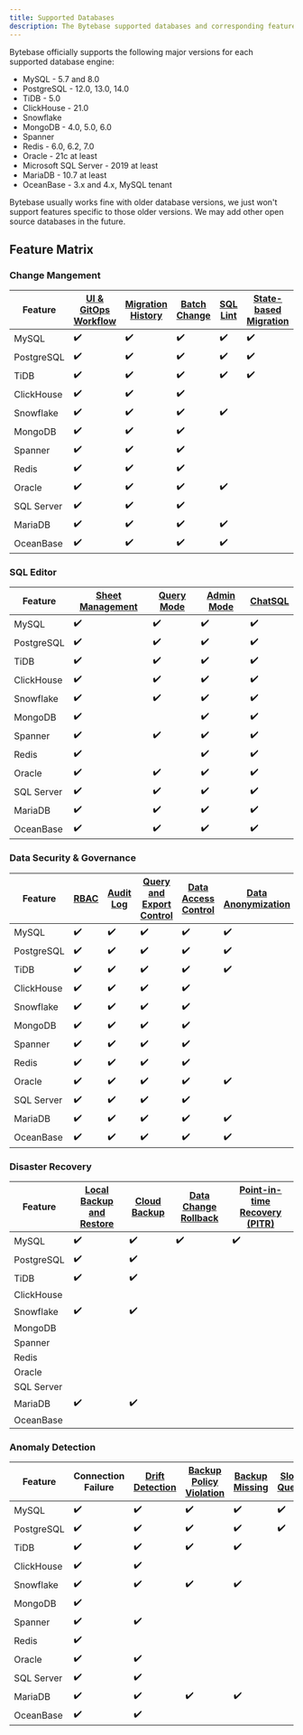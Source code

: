 ```yaml
---
title: Supported Databases
description: The Bytebase supported databases and corresponding feature matrix
---
```


Bytebase officially supports the following major versions for each supported database engine:

- MySQL - 5.7 and 8.0
- PostgreSQL - 12.0, 13.0, 14.0
- TiDB - 5.0
- ClickHouse - 21.0
- Snowflake
- MongoDB - 4.0, 5.0, 6.0
- Spanner
- Redis - 6.0, 6.2, 7.0
- Oracle - 21c at least
- Microsoft SQL Server - 2019 at least
- MariaDB - 10.7 at least
- OceanBase - 3.x and 4.x, MySQL tenant

Bytebase usually works fine with older database versions, we just won't support features specific to those older versions. We may add other open source databases in the future.

## Feature Matrix

### Change Mangement

| Feature    | [UI & GitOps Workflow](/docs/concepts/database-change-workflow) | [Migration History](/docs/change-database/migration-history) | [Batch Change](/docs/change-database/batch-change) | [SQL Lint](/docs/sql-review/review-policy/overview) | [State-based Migration](/docs/change-database/state-based-migration) | [Schema Editor](/docs/change-database/schema-editor) | [Online Schema Change](/docs/change-database/online-schema-migration-for-mysql) |
| ---------- | --------------------------------------------------------------- | ------------------------------------------------------------ | -------------------------------------------------- | --------------------------------------------------- | -------------------------------------------------------------------- | ---------------------------------------------------- | ------------------------------------------------------------------------------- |
| MySQL      | ✔️                                                              | ✔️                                                           | ✔️                                                 | ✔️                                                  | ✔️                                                                   | ✔️                                                   | ✔️                                                                              |
| PostgreSQL | ✔️                                                              | ✔️                                                           | ✔️                                                 | ✔️                                                  | ✔️                                                                   | ✔️                                                   |                                                                                 |
| TiDB       | ✔️                                                              | ✔️                                                           | ✔️                                                 | ✔️                                                  | ✔️                                                                   | ✔️                                                   |
| ClickHouse | ✔️                                                              | ✔️                                                           | ✔️                                                 |                                                     |                                                                      |                                                      |                                                                                 |
| Snowflake  | ✔️                                                              | ✔️                                                           | ✔️                                                 | ✔️                                                  |                                                                      |                                                      |                                                                                 |
| MongoDB    | ✔️                                                              | ✔️                                                           | ✔️                                                 |                                                     |                                                                      |                                                      |                                                                                 |
| Spanner    | ✔️                                                              | ✔️                                                           | ✔️                                                 |                                                     |                                                                      |                                                      |                                                                                 |
| Redis      | ✔️                                                              | ✔️                                                           | ✔️                                                 |                                                     |                                                                      |                                                      |                                                                                 |
| Oracle     | ✔️                                                              | ✔️                                                           | ✔️                                                 | ✔️                                                  |                                                                      |                                                      |                                                                                 |
| SQL Server | ✔️                                                              | ✔️                                                           | ✔️                                                 |                                                     |                                                                      |                                                      |                                                                                 |
| MariaDB    | ✔️                                                              | ✔️                                                           | ✔️                                                 | ✔️                                                  |                                                                      |                                                      |                                                                                 |
| OceanBase  | ✔️                                                              | ✔️                                                           | ✔️                                                 | ✔️                                                  |                                                                      |                                                      |                                                                                 |

### SQL Editor

| Feature    | [Sheet Management](/docs/sql-editor/manage-sql-scripts) | [Query Mode](/docs/sql-editor/run-queries) | [Admin Mode](/docs/sql-editor/admin-mode) | [ChatSQL](/docs/sql-editor/chatsql) |
| ---------- | ------------------------------------------------------- | ------------------------------------------ | ----------------------------------------- | ----------------------------------- |
| MySQL      | ✔️                                                      | ✔️                                         | ✔️                                        | ✔️                                  |
| PostgreSQL | ✔️                                                      | ✔️                                         | ✔️                                        | ✔️                                  |
| TiDB       | ✔️                                                      | ✔️                                         | ✔️                                        | ✔️                                  |
| ClickHouse | ✔️                                                      | ✔️                                         | ✔️                                        | ✔️                                  |
| Snowflake  | ✔️                                                      | ✔️                                         | ✔️                                        | ✔️                                  |
| MongoDB    | ✔️                                                      |                                            | ✔️                                        | ✔️                                  |
| Spanner    | ✔️                                                      | ✔️                                         | ✔️                                        | ✔️                                  |
| Redis      | ✔️                                                      |                                            | ✔️                                        | ✔️                                  |
| Oracle     | ✔️                                                      | ✔️                                         | ✔️                                        | ✔️                                  |
| SQL Server | ✔️                                                      | ✔️                                         | ✔️                                        | ✔️                                  |
| MariaDB    | ✔️                                                      | ✔️                                         | ✔️                                        | ✔️                                  |
| OceanBase  | ✔️                                                      | ✔️                                         | ✔️                                        | ✔️                                  |

### Data Security & Governance

| Feature    | [RBAC](/docs/concepts/roles-and-permissions) | [Audit Log](/docs/security/audit-log) | [Query and Export Control](/docs/security/data-query/) | [Data Access Control](/docs/security/data-access-control) | [Data Anonymization](/docs/security/anonymize-data) |
| ---------- | -------------------------------------------- | ------------------------------------- | ------------------------------------------------------ | --------------------------------------------------------- | --------------------------------------------------- |
| MySQL      | ✔️                                           | ✔️                                    | ✔️                                                     | ✔️                                                        | ✔️                                                  |
| PostgreSQL | ✔️                                           | ✔️                                    | ✔️                                                     | ✔️                                                        | ✔️                                                  |
| TiDB       | ✔️                                           | ✔️                                    | ✔️                                                     | ✔️                                                        | ✔️                                                  |
| ClickHouse | ✔️                                           | ✔️                                    | ✔️                                                     | ✔️                                                        |                                                     |
| Snowflake  | ✔️                                           | ✔️                                    | ✔️                                                     | ✔️                                                        |                                                     |
| MongoDB    | ✔️                                           | ✔️                                    | ✔️                                                     | ✔️                                                        |                                                     |
| Spanner    | ✔️                                           | ✔️                                    | ✔️                                                     | ✔️                                                        |                                                     |
| Redis      | ✔️                                           | ✔️                                    | ✔️                                                     | ✔️                                                        |                                                     |
| Oracle     | ✔️                                           | ✔️                                    | ✔️                                                     | ✔️                                                        | ✔️                                                  |
| SQL Server | ✔️                                           | ✔️                                    | ✔️                                                     | ✔️                                                        |                                                     |
| MariaDB    | ✔️                                           | ✔️                                    | ✔️                                                     | ✔️                                                        | ✔️                                                  |
| OceanBase  | ✔️                                           | ✔️                                    | ✔️                                                     | ✔️                                                        | ✔️                                                  |

### Disaster Recovery

| Feature    | [Local Backup and Restore](/docs/disaster-recovery/backup) | [Cloud Backup](/docs/disaster-recovery/backup-restore-database/backup/#cloud-storage) | [Data Change Rollback](/docs/change-database/rollback-data-changes) | [Point-in-time Recovery (PITR)](/docs/disaster-recovery/point-in-time-recovery-for-mysql) |
| ---------- | ---------------------------------------------------------- | ------------------------------------------------------------------------------------- | ------------------------------------------------------------------- | ----------------------------------------------------------------------------------------- |
| MySQL      | ✔️                                                         | ✔️                                                                                    | ✔️                                                                  | ✔️                                                                                        |
| PostgreSQL | ✔️                                                         | ✔️                                                                                    |                                                                     |                                                                                           |
| TiDB       | ✔️                                                         | ✔️                                                                                    |                                                                     |                                                                                           |
| ClickHouse |                                                            |                                                                                       |                                                                     |                                                                                           |
| Snowflake  | ✔️                                                         | ✔️                                                                                    |                                                                     |                                                                                           |
| MongoDB    |                                                            |                                                                                       |                                                                     |                                                                                           |
| Spanner    |                                                            |                                                                                       |                                                                     |                                                                                           |
| Redis      |                                                            |                                                                                       |                                                                     |                                                                                           |
| Oracle     |                                                            |                                                                                       |                                                                     |                                                                                           |
| SQL Server |                                                            |                                                                                       |                                                                     |                                                                                           |
| MariaDB    | ✔️                                                         | ✔️                                                                                    |                                                                     |                                                                                           |
| OceanBase  |                                                            |                                                                                       |                                                                     |                                                                                           |

### Anomaly Detection

| Feature    | Connection Failure | [Drift Detection](/docs/change-database/drift-detection) | [Backup Policy Violation](/docs/administration/environment-policy/backup-schedule-policy) | [Backup Missing](/docs/disaster-recovery/backup-restore-database/backup) | [Slow Query](/docs/slow-query/overview/) |
| ---------- | ------------------ | -------------------------------------------------------- | ----------------------------------------------------------------------------------------- | ------------------------------------------------------------------------ | ---------------------------------------- |
| MySQL      | ✔️                 | ✔️                                                       | ✔️                                                                                        | ✔️                                                                       | ✔️                                       |
| PostgreSQL | ✔️                 | ✔️                                                       | ✔️                                                                                        | ✔️                                                                       | ✔️                                       |
| TiDB       | ✔️                 | ✔️                                                       | ✔️                                                                                        | ✔️                                                                       |                                          |
| ClickHouse | ✔️                 | ✔️                                                       |                                                                                           |                                                                          |                                          |
| Snowflake  | ✔️                 | ✔️                                                       | ✔️                                                                                        | ✔️                                                                       |                                          |
| MongoDB    | ✔️                 |                                                          |                                                                                           |                                                                          |                                          |
| Spanner    | ✔️                 | ✔️                                                       |                                                                                           |                                                                          |                                          |
| Redis      | ✔️                 |                                                          |                                                                                           |                                                                          |                                          |
| Oracle     | ✔️                 | ✔️                                                       |                                                                                           |                                                                          |                                          |
| SQL Server | ✔️                 | ✔️                                                       |                                                                                           |                                                                          |                                          |
| MariaDB    | ✔️                 | ✔️                                                       | ✔️                                                                                        | ✔️                                                                       |                                          |
| OceanBase  | ✔️                 | ✔️                                                       |                                                                                           |                                                                          |                                          |
